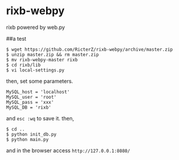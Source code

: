 rixb-webpy
==========

rixb powered by web.py

##a test

    $ wget https://github.com/RicterZ/rixb-webpy/archive/master.zip
    $ unzip master.zip && rm master.zip
    $ mv rixb-webpy-master rixb
    $ cd rixb/lib
    $ vi local-settings.py

then, set some parameters.

    MySQL_host = 'localhost'
    MySQL_user = 'root'
    MySQL_pass = 'xxx'
    MySQL_DB = 'rixb'

and `esc :wq` to save it.
then,

    $ cd ..
    $ python init_db.py
    $ python main.py

and in the browser access `http://127.0.0.1:8080/`

